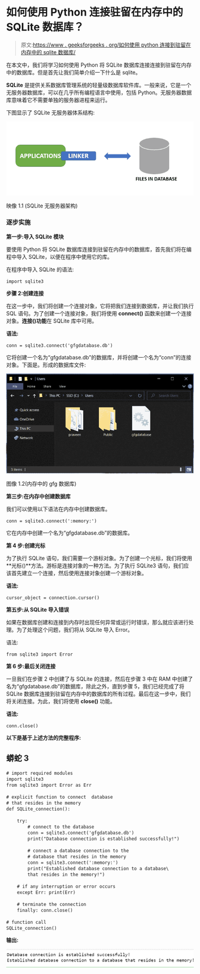 # 如何使用 Python 连接驻留在内存中的 SQLite 数据库？

> 原文:[https://www . geeksforgeeks . org/如何使用 python 连接到驻留在内存中的 sqlite 数据库/](https://www.geeksforgeeks.org/how-to-connect-to-sqlite-database-that-resides-in-the-memory-using-python/)

在本文中，我们将学习如何使用 Python 将 SQLite 数据库连接连接到驻留在内存中的数据库。但是首先让我们简单介绍一下什么是 sqlite。

**SQLite** 是提供关系数据库管理系统的轻量级数据库软件库。一般来说，它是一个无服务器数据库，可以在几乎所有编程语言中使用，包括 Python。无服务器数据库意味着它不需要单独的服务器进程来运行。

下图显示了 SQLite 无服务器体系结构:

![](img/3c280c8d61c2b6f981e95cb75fabfd10.png)

映像 1.1 (SQLite 无服务器架构)

### 逐步实施

**第一步:导入 SQLite 模块**

要使用 Python 将 SQLite 数据库连接到驻留在内存中的数据库，首先我们将在编程中导入 SQLite，以便在程序中使用它的库。

在程序中导入 SQLite 的语法:

```
import sqlite3
```

**步骤 2:创建连接**

在这一步中，我们将创建一个连接对象，它将把我们连接到数据库，并让我们执行 SQL 语句。为了创建一个连接对象，我们将使用 **connect()** 函数来创建一个连接对象。**连接()功能**在 SQLite 库中可用。

**语法:**

```
conn = sqlite3.connect('gfgdatabase.db')   
```

它将创建一个名为“gfgdatabase.db”的数据库，并将创建一个名为“conn”的连接对象。下面是。形成的数据库文件:

![](img/f78c8c35d7710689715ea1d4f90c96f7.png)

图像 1.2(内存中的 gfg 数据库)

**第三步:在内存中创建数据库**

我们可以使用以下语法在内存中创建数据库。

```
conn = sqlite3.connect(':memory:') 
```

它在内存中创建一个名为“gfgdatabase.db”的数据库。

**第 4 步:创建光标**

为了执行 SQLite 语句，我们需要一个游标对象。为了创建一个光标，我们将使用**光标()**方法。游标是连接对象的一种方法。为了执行 SQLite3 语句，我们应该首先建立一个连接，然后使用连接对象创建一个游标对象。

**语法:**

```
cursor_object = connection.cursor()
```

**第五步:从 SQLite 导入错误**

如果在数据库创建和连接到内存时出现任何异常或运行时错误，那么就应该进行处理。为了处理这个问题，我们将从 SQLite 导入 Error。

语法:

```
from sqlite3 import Error
```

**第 6 步:最后关闭连接**

一旦我们在步骤 2 中创建了与 SQLite 的连接，然后在步骤 3 中在 RAM 中创建了名为“gfgdatabase.db”的数据库，除此之外，直到步骤 5，我们已经完成了将 SQLite 数据库连接到驻留在内存中的数据库的所有过程。最后在这一步中，我们将关闭连接。为此，我们将使用 **close()** 功能。

**语法:**

```
conn.close()
```

**以下是基于上述方法的完整程序:**

## 蟒蛇 3

```
# import required modules
import sqlite3
from sqlite3 import Error as Err

# explicit function to connect  database
# that resides in the memory
def SQLite_connection():

    try:
        # connect to the database
        conn = sqlite3.connect('gfgdatabase.db')
        print("Database connection is established successfully!")

        # connect a database connection to the
        # database that resides in the memory
        conn = sqlite3.connect(':memory:')
        print("Established database connection to a database\
        that resides in the memory!")

    # if any interruption or error occurs
    except Err: print(Err)

    # terminate the connection   
    finally: conn.close()

# function call       
SQLite_connection()
```

**输出:**

![](img/d1b35ed13820eeb01aa4f6f044af9067.png)